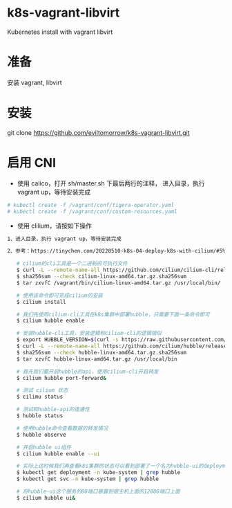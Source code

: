 # k8s-vagrant-libvirt

   Kubernetes install with vagrant libvirt

# 准备

   安装 vagrant, libvirt

# 安装

   git clone https://github.com/eviltomorrow/k8s-vagrant-libvirt.git


# 启用 CNI

   - 使用 calico，打开 sh/master.sh 下最后两行的注释， 进入目录，执行 vagrant up，等待安装完成

   ```sh
   # kubectl create -f /vagrant/conf/tigera-operator.yaml
   # kubectl create -f /vagrant/conf/custom-resources.yaml
   ```

   - 使用 clilium，请按如下操作

   ```sh
   1、进入目录，执行 vagrant up，等待安装完成

   2、参考：https://tinychen.com/20220510-k8s-04-deploy-k8s-with-cilium/#5%E3%80%81%E5%AE%89%E8%A3%85CNI
   
      # cilium的cli工具是一个二进制的可执行文件
      $ curl -L --remote-name-all https://github.com/cilium/cilium-cli/releases/latest/download/cilium-linux-amd64.tar.gz{,.sha256sum}
      $ sha256sum --check cilium-linux-amd64.tar.gz.sha256sum
      $ tar zxvfC /vagrant/bin/cilium-linux-amd64.tar.gz /usr/local/bin/  

      # 使用该命令即可完成cilium的安装
      $ cilium install

      # 我们先使用cilium-cli工具在k8s集群中部署hubble，只需要下面一条命令即可
      $ cilium hubble enable

      # 安装hubble-cli工具，安装逻辑和cilium-cli的逻辑相似
      $ export HUBBLE_VERSION=$(curl -s https://raw.githubusercontent.com/cilium/hubble/master/stable.txt)
      $ curl -L --remote-name-all https://github.com/cilium/hubble/releases/download/$HUBBLE_VERSION/hubble-linux-amd64.tar.gz{,.sha256sum}
      $ sha256sum --check hubble-linux-amd64.tar.gz.sha256sum
      $ tar xzvfC hubble-linux-amd64.tar.gz /usr/local/bin

      # 首先我们要开启hubble的api，使用cilium-cli开启转发
      $ cilium hubble port-forward&

      # 测试 cilium 状态
      $ cilimu status

      # 测试和hubble-api的连通性
      $ hubble status

      # 使用hubble命令查看数据的转发情况
      $ hubble observe

      # 开启hubble ui组件
      $ cilium hubble enable --ui

      # 实际上这时候我们再查看k8s集群的状态可以看到部署了一个名为hubble-ui的deployment
      $ kubectl get deployment -n kube-system | grep hubble
      $ kubectl get svc -n kube-system | grep hubble

      # 将hubble-ui这个服务的80端口暴露到宿主机上面的12000端口上面
      $ cilium hubble ui&
   ```


